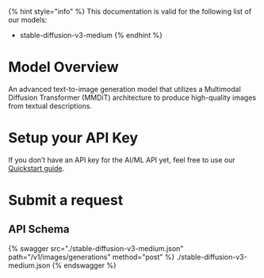 [#references:start]: <> ({ "template": "openapi" })
{% hint style="info" %}
This documentation is valid for the following list of our models:
* stable-diffusion-v3-medium
{% endhint %}

# Model Overview
An advanced text-to-image generation model that utilizes a Multimodal Diffusion Transformer (MMDiT) architecture to produce high-quality images from textual descriptions.

# Setup your API Key
If you don’t have an API key for the AI/ML API yet, feel free to use our [Quickstart guide](https://docs.aimlapi.com/quickstart/setting-up).

# Submit a request
## API Schema
{% swagger src="./stable-diffusion-v3-medium.json" path="/v1/images/generations" method="post" %}
./stable-diffusion-v3-medium.json
{% endswagger %}


[#references:end]: <> ({})